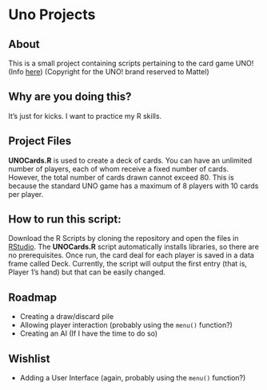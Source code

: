Uno Projects
================

## About

This is a small project containing scripts pertaining to the card game
UNO! (Info [here](https://en.wikipedia.org/wiki/Uno_(card_game)))
(Copyright for the UNO! brand reserved to Mattel)

## Why are you doing this?

It’s just for kicks. I want to practice my R skills.

## Project Files

**UNOCards.R** is used to create a deck of cards. You can have an
unlimited number of players, each of whom receive a fixed number of
cards. However, the total number of cards drawn cannot exceed 80. This
is because the standard UNO game has a maximum of 8 players with 10
cards per player.

## How to run this script:

Download the R Scripts by cloning the repository and open the files in
[RStudio](https://www.rstudio.com/products/rstudio/download/). The
**UNOCards.R** script automatically installs libraries, so there are no
prerequisites. Once run, the card deal for each player is saved in a
data frame called Deck. Currently, the script will output the first
entry (that is, Player 1’s hand) but that can be easily changed.

## Roadmap

-   Creating a draw/discard pile
-   Allowing player interaction (probably using the `menu()` function?)
-   Creating an AI (If I have the time to do so)

## Wishlist

-   Adding a User Interface (again, probably using the `menu()`
    function?)
